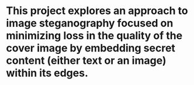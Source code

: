 # This project explores an approach to image steganography focused on minimizing loss in the quality of the cover image by embedding secret content (either text or an image) within its edges.

